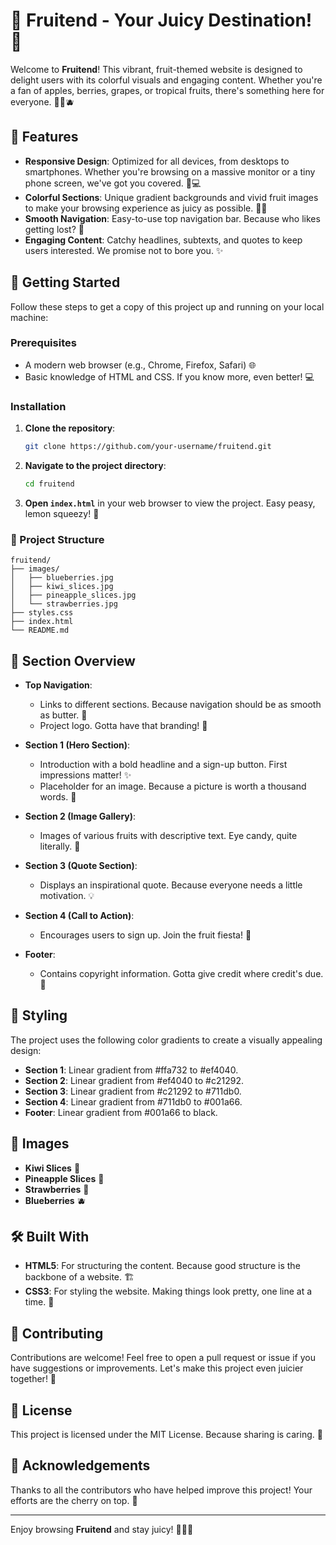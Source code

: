 # 🍎 Fruitend - Your Juicy Destination! 🍇

Welcome to **Fruitend**! This vibrant, fruit-themed website is designed to delight users with its colorful visuals and engaging content. Whether you're a fan of apples, berries, grapes, or tropical fruits, there's something here for everyone. 🍍🍓🫐

## 🌟 Features

- **Responsive Design**: Optimized for all devices, from desktops to smartphones. Whether you're browsing on a massive monitor or a tiny phone screen, we've got you covered. 📱💻
- **Colorful Sections**: Unique gradient backgrounds and vivid fruit images to make your browsing experience as juicy as possible. 🎨🍊
- **Smooth Navigation**: Easy-to-use top navigation bar. Because who likes getting lost? 🚀
- **Engaging Content**: Catchy headlines, subtexts, and quotes to keep users interested. We promise not to bore you. ✨

## 🚀 Getting Started

Follow these steps to get a copy of this project up and running on your local machine:

### Prerequisites

- A modern web browser (e.g., Chrome, Firefox, Safari) 🌐
- Basic knowledge of HTML and CSS. If you know more, even better! 💻

### Installation

1. **Clone the repository**:
   ```bash
   git clone https://github.com/your-username/fruitend.git
   ```

2. **Navigate to the project directory**:
   ```bash
   cd fruitend
   ```

3. **Open `index.html`** in your web browser to view the project. Easy peasy, lemon squeezy! 🍋

### 📂 Project Structure
```plaintext
fruitend/
├── images/
│   ├── blueberries.jpg
│   ├── kiwi_slices.jpg
│   ├── pineapple_slices.jpg
│   └── strawberries.jpg
├── styles.css
├── index.html
└── README.md
```

## 🌈 Section Overview

- **Top Navigation**:
  - Links to different sections. Because navigation should be as smooth as butter. 🧈
  - Project logo. Gotta have that branding! 🎨

- **Section 1 (Hero Section)**:
  - Introduction with a bold headline and a sign-up button. First impressions matter! ✨
  - Placeholder for an image. Because a picture is worth a thousand words. 📸

- **Section 2 (Image Gallery)**:
  - Images of various fruits with descriptive text. Eye candy, quite literally. 🍬

- **Section 3 (Quote Section)**:
  - Displays an inspirational quote. Because everyone needs a little motivation. 💡

- **Section 4 (Call to Action)**:
  - Encourages users to sign up. Join the fruit fiesta! 🍉

- **Footer**:
  - Contains copyright information. Gotta give credit where credit's due. 📝

## 🎨 Styling

The project uses the following color gradients to create a visually appealing design:

- **Section 1**: Linear gradient from #ffa732 to #ef4040.
- **Section 2**: Linear gradient from #ef4040 to #c21292.
- **Section 3**: Linear gradient from #c21292 to #711db0. 
- **Section 4**: Linear gradient from #711db0 to #001a66.
- **Footer**: Linear gradient from #001a66 to black.

## 📸 Images

- **Kiwi Slices** 🥝
- **Pineapple Slices** 🍍
- **Strawberries** 🍓
- **Blueberries** 🫐

## 🛠️ Built With

- **HTML5**: For structuring the content. Because good structure is the backbone of a website. 🏗️
- **CSS3**: For styling the website. Making things look pretty, one line at a time. 🎨

## 🤝 Contributing

Contributions are welcome! Feel free to open a pull request or issue if you have suggestions or improvements. Let's make this project even juicier together! 🍇

## 📜 License

This project is licensed under the MIT License. Because sharing is caring. 📄

## 💬 Acknowledgements

Thanks to all the contributors who have helped improve this project! Your efforts are the cherry on top. 🍒

---

Enjoy browsing **Fruitend** and stay juicy! 🍊🍉🍒
